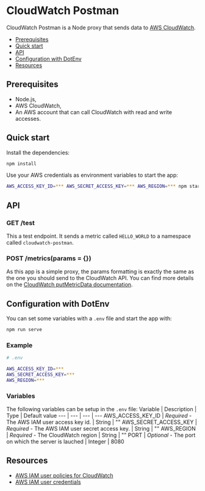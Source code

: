 # CloudWatch Postman

CloudWatch Postman is a Node proxy that sends data to [AWS
CloudWatch](https://aws.amazon.com/fr/cloudwatch/).

- [Prerequisites](#prerequisites)
- [Quick start](#quick-start)
- [API](#api)
- [Configuration with DotEnv](#configuration-with-dotenv)
- [Resources](#resources)

## Prerequisites

- Node.js,
- AWS CloudWatch,
- An AWS account that can call CloudWatch with read and write accesses.

## Quick start

Install the dependencies:
```sh
npm install
```

Use your AWS credentials as environment variables to start the app:
```sh
AWS_ACCESS_KEY_ID=*** AWS_SECRET_ACCESS_KEY=*** AWS_REGION=*** npm start
```

## API

### GET /test

This a test endpoint. It sends a metric called `HELLO_WORLD` to a namespace
called `cloudwatch-postman`.

### POST /metrics(params = {})

As this app is a simple proxy, the params formatting is exactly the same as the
one you should send to the CloudWatch API. You can find more details on the
[CloudWatch putMetricData
documentation](https://docs.aws.amazon.com/AWSJavaScriptSDK/latest/AWS/CloudWatch.html#putMetricData-property).

## Configuration with DotEnv

You can set some variables with a `.env` file and start the app with:
```sh
npm run serve
```

### Example
```sh
# .env

AWS_ACCESS_KEY_ID=***
AWS_SECRET_ACCESS_KEY=***
AWS_REGION=***
```

### Variables

The following variables can be setup in the `.env` file:
Variable | Description | Type | Default value
--- | --- | --- | ---
AWS_ACCESS_KEY_ID | *Required* - The AWS IAM user access key id. | String | ""
AWS_SECRET_ACCESS_KEY | *Required* - The AWS IAM user secret access key. | String | ""
AWS_REGION | *Required* - The CloudWatch region | String | ""
PORT | *Optional* - The port on which the server is lauched | Integer | 8080

## Resources

- [AWS IAM user policies for CloudWatch](https://docs.aws.amazon.com/AmazonCloudWatch/latest/logs/iam-identity-based-access-control-cwl.html)
- [AWS IAM user credentials](https://docs.aws.amazon.com/sdk-for-javascript/v2/developer-guide/getting-your-credentials.html)
